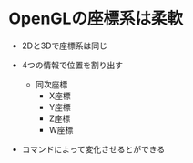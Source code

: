 # OpenGLの座標系は柔軟

- 2Dと3Dで座標系は同じ

- 4つの情報で位置を割り出す
    - 同次座標
        - X座標
        - Y座標
        - Z座標
        - W座標

- コマンドによって変化させるとができる